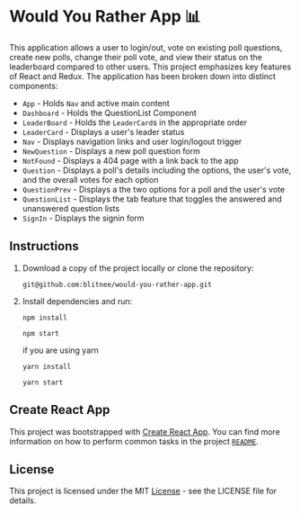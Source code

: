 # Would You Rather App :bar_chart:

This application allows a user to login/out, vote on existing poll questions, create new polls, change their poll vote, and view their status on the leaderboard compared to other users. This project emphasizes key features of React and Redux. The application has been broken down into distinct components:
* `App` - Holds `Nav` and active main content
* `Dashboard` - Holds the QuestionList Component
* `LeaderBoard` - Holds the `LeaderCard`s in the appropriate order
* `LeaderCard` - Displays a user's leader status
* `Nav` - Displays navigation links and user login/logout trigger
* `NewQuestion` - Displays a new poll question form
* `NotFound` - Displays a 404 page with a link back to the app
* `Question` - Displays a poll's details including the options, the user's vote, and the overall votes for each option
* `QuestionPrev` - Displays a the two options for a poll and the user's vote
* `QuestionList` - Displays the tab feature that toggles the answered and unanswered question lists
* `SignIn` - Displays the signin form

## Instructions

1. Download a copy of the project locally or clone the repository:

    `git@github.com:blitnee/would-you-rather-app.git`

2. Install dependencies and run:

    `npm install`

    `npm start`

    if you are using yarn

    `yarn install`

    `yarn start`

## Create React App
This project was bootstrapped with [Create React App](https://github.com/facebookincubator/create-react-app). You can find more information on how to perform common tasks in the project [`README`](https://github.com/facebookincubator/create-react-app/blob/master/packages/react-scripts/template/README.md).

## License
This project is licensed under the MIT [License](https://github.com/computationalcore/myreads/blob/master/LICENSE) - see the LICENSE file for details.